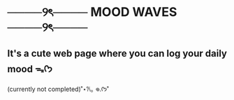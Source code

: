 # ────୨ৎ──── MOOD WAVES ────୨ৎ────
## It's a cute web page where you can log your daily mood ᯓᡣ𐭩
(currently not completed)˚⋆𐙚｡ 𖦹.ᡣ𐭩˚
